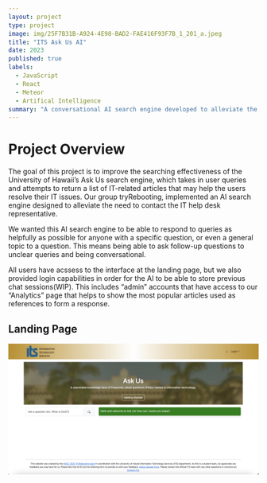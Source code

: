 ```yaml
---
layout: project
type: project
image: img/25F7B31B-A924-4E98-BAD2-FAE416F93F7B_1_201_a.jpeg
title: "ITS Ask Us AI"
date: 2023
published: true
labels:
  - JavaScript
  - React
  - Meteor
  - Artifical Intelligence
summary: "A conversational AI search engine developed to alleviate the need to contact the IT help desk representative."
---
```


# Project Overview
The goal of this project is to improve the searching effectiveness of the University of Hawaii’s Ask Us search engine, which takes in user queries and attempts to return a list of IT-related articles that may help the users resolve their IT issues. Our group tryRebooting, implemented an AI search engine designed to alleviate the need to contact the IT help desk representative.

We wanted this AI search engine to be able to respond to queries as helpfully as possible for anyone with a specific question, or even a general topic to a question. This means being able to ask follow-up questions to unclear queries and being conversational.

All users have acssess to the interface at the landing page, but we also provided login capabilities in order for the AI to be able to store previous chat sessions(WIP). This includes “admin” accounts that have access to our “Analytics” page that helps to show the most popular articles used as references to form a response.

## Landing Page
<img class="img-fluid" src="img/4317D0D0-C8E8-42F2-81F3-2D38ED073676.png">

